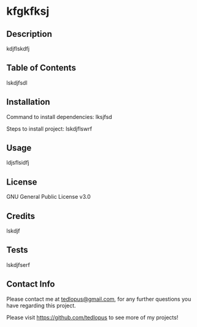# kfgkfksj

  ## Description
  kdjflskdfj
  
  ## Table of Contents
  lskdjfsdl
  
  ## Installation
  Command to install dependencies: lksjfsd

  Steps to install project: lskdjflswrf

  ## Usage
  ldjsflsidfj

  ## License
  GNU General Public License v3.0

  ## Credits
  lskdjf

  ## Tests
  lskdjfserf
  
  ## Contact Info
  Please contact me at tedlopus@gmail.com, for any further questions you have regarding this project.

  Please visit https://github.com/tedlopus to see more of my projects!
